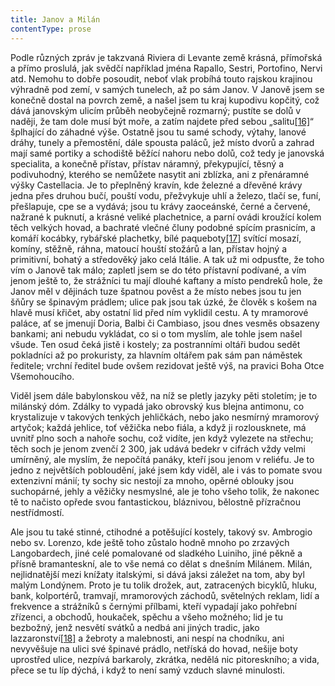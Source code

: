 ```yaml
---
title: Janov a Milán
contentType: prose
---
```


Podle různých zpráv je takzvaná Riviera di Levante země krásná, přímořská a přímo proslulá, jak svědčí například jména Rapallo, Sestri, Portofino, Nervi atd. Nemohu to dobře posoudit, neboť vlak probíhá touto rajskou krajinou výhradně pod zemí, v samých tunelech, až po sám Janov. V Janově jsem se konečně dostal na povrch země, a našel jsem tu kraj kupodivu kopčitý, což dává janovským ulicím průběh neobyčejně rozmarný; pustíte se dolů v naději, že tam dole musí být moře, a zatím najdete před sebou „salitu[\[16\]](./resources/undefined)“ šplhající do záhadné výše. Ostatně jsou tu samé schody, výtahy, lanové dráhy, tunely a přemostění, dále spousta paláců, jež místo dvorů a zahrad mají samé portiky a schodiště běžící nahoru nebo dolů, což tedy je janovská specialita, a konečně přístav, přístav náramný, překypující, těsný a podivuhodný, kterého se nemůžete nasytit ani zblízka, ani z přenáramné výšky Castellacia. Je to přeplněný kravín, kde železné a dřevěné krávy jedna přes druhou bučí, pouští vodu, přežvykuje uhlí a železo, tlačí se, funí, přešlapuje, cpe se a vydává; jsou tu krávy zaoceánské, černé a červené, nažrané k puknutí, a krásné veliké plachetnice, a parní ovádi kroužící kolem těch velkých hovad, a bachraté vlečné čluny podobné spícím prasnicím, a komáří kocábky, rybářské plachetky, bílé paqueboty[\[17\]](./resources/undefined) svítící mosazí, komíny, stěžně, ráhna, matoucí houští stožárů a lan, přístav hojný a primitivní, bohatý a středověký jako celá Itálie. A tak už mi odpusťte, že toho vím o Janově tak málo; zapletl jsem se do této přístavní podívané, a vím jenom ještě to, že strážníci tu mají dlouhé kaftany a místo pendreků hole, že Janov měl v dějinách tuze špatnou pověst a že místo nebes jsou tu jen šňůry se špinavým prádlem; ulice pak jsou tak úzké, že člověk s košem na hlavě musí křičet, aby ostatní lid před ním vyklidil cestu. A ty mramorové paláce, ať se jmenují Doria, Balbi či Cambiaso, jsou dnes vesměs obsazeny bankami; ani nebudu vykládat, co si o tom myslím, ale tohle jsem našel všude. Ten osud čeká jistě i kostely; za postranními oltáři budou sedět pokladníci až po prokuristy, za hlavním oltářem pak sám pan náměstek ředitele; vrchní ředitel bude ovšem rezidovat ještě výš, na pravici Boha Otce Všemohoucího.

Viděl jsem dále babylonskou věž, na níž se pletly jazyky pěti stoletím; je to milánský dóm. Zdálky to vypadá jako obrovský kus blejna antimonu, co krystalizuje v takových tenkých jehličkách, nebo jako nesmírný mramorový artyčok; každá jehlice, toť věžička nebo fiála, a když ji rozlousknete, má uvnitř plno soch a nahoře sochu, což vidíte, jen když vylezete na střechu; těch soch je jenom zvenčí 2 300, jak udává bedekr v cifrách vždy velmi umírněný, ale myslím, že nepočítá panáky, kteří jsou jenom v reliéfu. Je to jedno z největších pobloudění, jaké jsem kdy viděl, ale i vás to pomate svou extenzivní mánií; ty sochy sic nestojí za mnoho, opěrné oblouky jsou suchopárné, jehly a věžičky nesmyslné, ale je toho všeho tolik, že nakonec tě to načisto opřede svou fantastickou, bláznivou, bělostně přízračnou nestřídmostí.

Ale jsou tu také stinné, ctihodné a potěšující kostely, takový sv. Ambrogio nebo sv. Lorenzo, kde ještě toho zůstalo hodně mnoho po zrzavých Langobardech, jiné celé pomalované od sladkého Luiniho, jiné pěkně a přísně bramanteskní, ale to vše nemá co dělat s dnešním Milánem. Milán, nejlidnatější mezi knížaty italskými, si dává jaksi záležet na tom, aby byl malým Londýnem. Proto je tu tolik drožek, aut, zatracených bicyklů, hluku, bank, kolportérů, tramvají, mramorových záchodů, světelných reklam, lidí a frekvence a strážníků s černými přílbami, kteří vypadají jako pohřební zřízenci, a obchodů, houkaček, spěchu a všeho možného; lid je tu bezbožný, jenž nesvětí svátků a nedbá ani jiných tradic, jako lazzaronství[\[18\]](./resources/undefined) a žebroty a malebnosti, ani nespí na chodníku, ani nevyvěšuje na ulici své špinavé prádlo, netříská do hovad, nešije boty uprostřed ulice, nezpívá barkaroly, zkrátka, nedělá nic pitoreskního; a vida, přece se tu líp dýchá, i když to není samý vzduch slavné minulosti.
